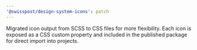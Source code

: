 ```yaml
---
'@swisspost/design-system-icons': patch
---
```


Migrated icon output from SCSS to CSS files for more flexibility. Each icon is exposed as a CSS custom property and included in the published package for direct import into projects.

